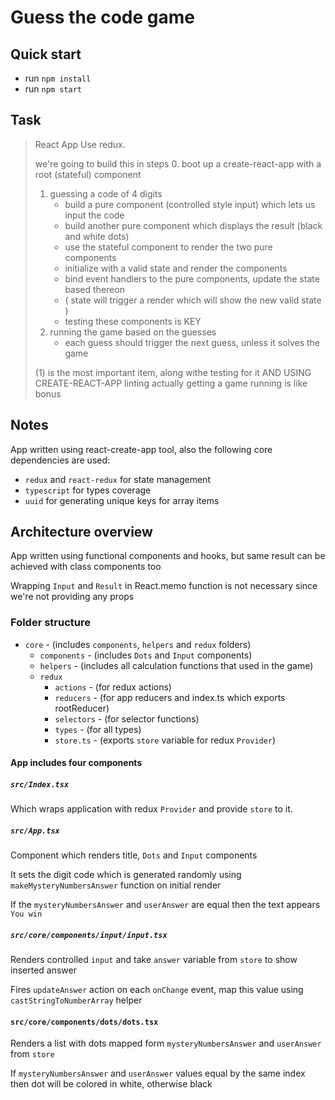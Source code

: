 # Guess the code game

## Quick start

- run `npm install`
- run `npm start`

## Task

> React App
> Use redux.
>
> we're going to build this in steps 0. boot up a create-react-app with a root (stateful) component
>
> 1. guessing a code of 4 digits
>    - build a pure component (controlled style input) which lets us input the code
>    - build another pure component which displays the result (black and white dots)
>    - use the stateful component to render the two pure components
>    * initialize with a valid state and render the components
>    * bind event handlers to the pure components, update the state based thereon
>    * ( state will trigger a render which will show the new valid state )
>    - testing these components is KEY
> 2. running the game based on the guesses
>    - each guess should trigger the next guess, unless it solves the game
>
> (1) is the most important item, along withe testing for it AND USING CREATE-REACT-APP linting actually getting a game running is like bonus

## Notes

App written using react-create-app tool, also the following core dependencies are used:

- `redux` and `react-redux` for state management
- `typescript` for types coverage
- `uuid` for generating unique keys for array items

## Architecture overview

App written using functional components and hooks, but same result can be achieved with class components too

Wrapping `Input` and `Result` in React.memo function is not necessary since we're not providing any props

### Folder structure

- `core` - (includes `components`, `helpers` and `redux` folders)
  - `components` - (includes `Dots` and `Input` components)
  - `helpers` - (includes all calculation functions that used in the game)
  - `redux`
    - `actions` - (for redux actions)
    - `reducers` - (for app reducers and index.ts which exports rootReducer)
    - `selectors` - (for selector functions)
    - `types` - (for all types)
    - `store.ts` - (exports `store` variable for redux `Provider`)

#### App includes four components

##### `src/Index.tsx`

Which wraps application with redux `Provider` and provide `store` to it.

##### `src/App.tsx`

Component which renders title, `Dots` and `Input` components

It sets the digit code which is generated randomly using `makeMysteryNumbersAnswer` function on initial render

If the `mysteryNumbersAnswer` and `userAnswer` are equal then the text appears `You win`

##### `src/core/components/input/input.tsx`

Renders controlled `input` and take `answer` variable from `store` to show inserted answer

Fires `updateAnswer` action on each `onChange` event, map this value using `castStringToNumberArray` helper

#### `src/core/components/dots/dots.tsx`

Renders a list with dots mapped form `mysteryNumbersAnswer` and `userAnswer` from `store`

If `mysteryNumbersAnswer` and `userAnswer` values equal by the same index then dot will be colored in white, otherwise black
